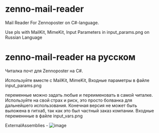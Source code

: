 # zenno-mail-reader
Mail Reader For Zennoposter on C#-language.

Use pls with MailKit, MimeKit, 
Input Parameters in input_params.png on Russian Language


# zenno-mail-reader на русском
Читалка почт для Zennoposter на C#.

Используйте вместе с MailKit, MimeKit, 
Входные параметры в файле input_params.png

переменные можно задать любые и переименовать в самой читалке. Используйте на свой страх и риск, это просто болванка для дальнейшего использования.
Конечная версия не может быть выложена в гитхаб, так как это был частный заказ компании.
Входные переменнные в файле input_vars.png

ExternalAssemblies -
![image](https://github.com/user-attachments/assets/dfe24603-a1fb-4574-9616-96f1e0970aed)
